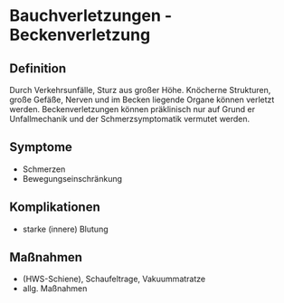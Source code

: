 # Bauchverletzungen - Beckenverletzung

## Definition
Durch Verkehrsunfälle, Sturz aus großer Höhe. Knöcherne Strukturen, große Gefäße, Nerven und im Becken liegende Organe können verletzt werden. Beckenverletzungen können präklinisch nur auf Grund er Unfallmechanik und der Schmerzsymptomatik vermutet werden.

## Symptome
+ Schmerzen
+ Bewegungseinschränkung

## Komplikationen
+ starke (innere) Blutung

## Maßnahmen
+ (HWS-Schiene), Schaufeltrage, Vakuummatratze
+ allg. Maßnahmen